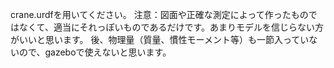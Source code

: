 crane.urdfを用いてください。
注意：図面や正確な測定によって作ったものではなくて、適当にそれっぽいものであるだけです。あまりモデルを信じらない方がいいと思います。
後、物理量（質量、慣性モーメント等）も一節入っていないので、gazeboで使えないと思います。
